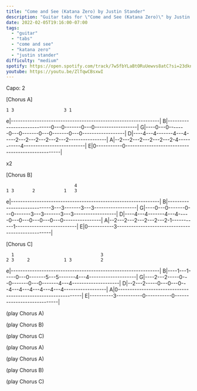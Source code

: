 ```yaml
---
title: "Come and See (Katana Zero) by Justin Stander"
description: "Guitar tabs for \"Come and See (Katana Zero)\" by Justin Stander"
date: 2022-02-05T19:16:00-07:00
tags:
  - "guitar"
  - "tabs"
  - "come and see"
  - "katana zero"
  - "justin stander"
difficulty: "medium"
spotify: https://open.spotify.com/track/7w5fbYLaBtORuUewvs8atC?si=23dkn0d3TKODSw_v7yp6Aw
youtube: https://youtu.be/ZlTqwCBsxwI
---
```


Capo: 2

[Chorus A]

    1 3                   3 1
e|---------------------------------------------------------------|
B|----------------------------0---0-------0---0------------------|
G|----0---0-------0---0-------0---0-------0---0------------------|
D|----4---4-------4---4-----2---2---2---2---2---2----------------|
A|--2---2---2---2---2---2-4-----------4--------------------------|
E|0-----------0--------------------------------------------------|

x2

[Chorus B]

                              4
    1 3       2           1   3
e|---------------------------------------------------------------|
B|----------------------------3---3-------3---3------------------|
G|----0---0-------0---0-------3---3-------3---3------------------|
D|----4---4-------4---4-----0---0---0---0---0---0----------------|
A|--2---2---2---2---2---2-1-----------1--------------------------|
E|0-----------3--------------------------------------------------|

[Chorus C]

      1                                 3
    2 3     2             1 3           2
e|---------------------------------------------------------------|
B|----1---1-----0---0-------5---5-------4---4--------------------|
G|----2---2-----0---0-------0---0-------4---4--------------------|
D|--2---2-----0---0---0---4---4---4---4---4---4------------------|
A|0--------------------------------------------------------------|
E|----------3-----------0-----------0----------------------------|

(play Chorus A)

(play Chorus B)

(play Chorus C)

(play Chorus A)

(play Chorus A)

(play Chorus B)

(play Chorus C)
